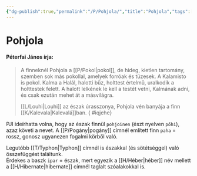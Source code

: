 ```yaml
---
{"dg-publish":true,"permalink":"/P/Pohjola/","title":"Pohjola","tags":["dg_uploaded"],"created":"2023-11-05T02:17","updated":"2023-11-08T04:13"}
---
```



# Pohjola

#### Péterfai János írja:

> A finneknél Pohjola a [[P/Pokol\|pokol]], de hideg, kietlen tartomány, szemben sok más pokollal, amelyek forróak és tüzesek. A Kalamisto is pokol. Kalma a Halál, halotti bűz, holttest értelmű, uralkodik a holttestek felett. A halott lelkének le kell a testét vetni, Kalmának adni, és csak ezután mehet át a másvilágra.  
>
> [[L/Louhi\|Louhi]] az észak úrasszonya, Pohjola vén banyája a finn [[K/Kalevala\|Kalevalá]]ban.  { #iqjehe}


PJI ideírhatta volna, hogy az észak finnül `pohjoinen` (észt nyelven `pőhi`), azaz követi a nevet. A [[P/Pogány\|pogány]] címnél említett finn `paha` = rossz, gonosz ugyanezen fogalmi körből való.  

Legutóbb [[T/Typhon\|Typhon]] címnél is északkal (és sötétséggel) való összefüggést találtunk.  
Érdekes a baszk `ipar` = észak, mert egyezik a [[H/Héber\|héber]] név mellett a [[H/Hibernate\|hibernate]] címnél taglalt szóalakokkal is.  